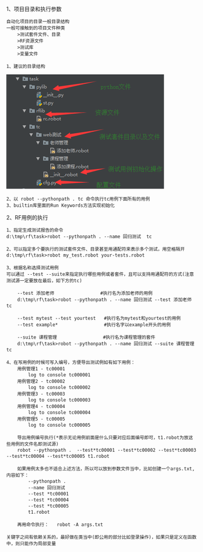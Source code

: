 1、项目目录和执行参数
    
    自动化项目的目录一般目录结构
    一般可接触到的项目文件种类
        >测试套件文件、目录
        >RF资源文件
        >测试库
        >变量文件   
        
    1、建议的目录结构
![rf](../../picture/RF02.png)

    2、以 robot --pythonpath . tc 命令执行tc用例下面所有的用例
    3、builtin库里面的Run Keywords方法实现初始化
    
2、RF用例的执行

    1、指定生成测试报告的命令    
    d:\tmp\rf\task>robot --pythonpath . --name 回归测试  tc
    
    2、可以指定多个要执行的测试套件文件、目录甚至用通配符来表示多个测试，用空格隔开
    d:\tmp\rf\task>robot my_test.robot your-tests.robot
    
    3、根据名称选择测试用例
    可以通过 --test --suite来指定执行哪些用例或者套件，且可以支持用通配符的方式(注意测试源一定要放在最后，如下方的tc)
        
        --test 添加老师                 #执行名为添加老师的用例
        d:\tmp\rf\task>robot --pythonpath . --name 回归测试 --test 添加老师 tc
        
        --test mytest --test yourtest   #执行名为mytest和yourtest的用例
        --test example*                 #执行名字以example开头的用例
        
        --suite 课程管理                 #执行名为课程管理的套件
        d:\tmp\rf\task>robot --pythonpath . --name 回归测试 --suite 课程管理 tc
        
    4、在写用例的时候可写入编号，方便导出测试例如有如下用例：
        用例管理1 - tc00001
            log to console tc000001
        用例管理2 - tc00002
            log to console tc000002
        用例管理3 - tc00003
            log to console tc000003
        用例管理4 - tc00004
            log to console tc000004
        用例管理5 - tc00005
            log to console tc000005
            
        导出用例编号执行(*表示无论用例前面是什么只要对应后面编号即可，t1.robot为放这些用例的文件名即测试源)
        robot --pythonpath .  --test*tc00001 --test*tc00002 --test*tc00003 --test*tc00004 --test*tc00005 t1.robot
        
        如果用例太多也不适合上述方法，所以可以放到参数文件当中，比如创建一个args.txt,内容如下：
            --pythonpath .
            --name 回归测试
            --test *tc00001
            --test *tc00004
            --test *tc00005
            t1.robot
            
        再用命令执行：   robot -A args.txt
        
    关键字之间有依赖关系的，最好做在类当中(即公用的部分比如登录操作)，如果只是定义在函数中，则只能作为局部变量

    
    
        